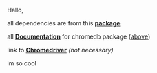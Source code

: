 Hallo,

all dependencies are from this [**package** ](https://github.com/chromedp/chromedp) 

all [**Documentation**](https://pkg.go.dev/github.com/chromedp/chromedp) for chromedb package ([above](https://github.com/chromedp/chromedp))

link to [**Chromedriver**](https://googlechromelabs.github.io/chrome-for-testing/) *(not necessary)*

im so cool

